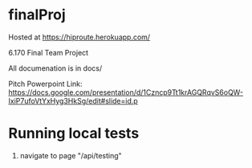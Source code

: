 finalProj
=========

Hosted at https://hiproute.herokuapp.com/

6.170 Final Team Project

All documenation is in docs/

Pitch Powerpoint Link: 
https://docs.google.com/presentation/d/1Czncp9Tt1krAGQRqvS6oQW-IxiP7ufoVtYxHyg3HkSg/edit#slide=id.p

Running local tests
==
1) navigate to page "/api/testing"
